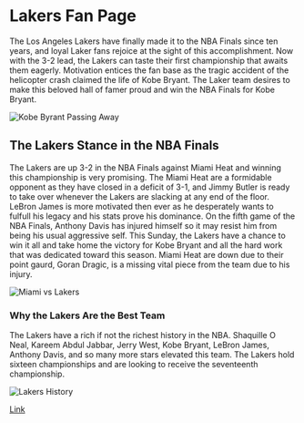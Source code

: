 # Lakers Fan Page #

The Los Angeles Lakers have finally made it to the NBA Finals since ten years, and loyal Laker fans rejoice at the sight of this accomplishment. Now with the 3-2 lead, the Lakers can taste their first championship that awaits them eagerly. Motivation entices the fan base as the tragic accident of the helicopter crash claimed the life of Kobe Bryant. The Laker team desires to make this beloved hall of famer proud and win the NBA Finals for Kobe Bryant.

![Kobe Byrant Passing Away](https://wallpaperaccess.com/full/2396909.jpg)

## The Lakers Stance in the NBA Finals ##

The Lakers are up 3-2 in the NBA Finals against Miami Heat and winning this championship is very promising. The Miami Heat are a formidable opponent as they have closed in a deficit of 3-1, and Jimmy Butler is ready to take over whenever the Lakers are slacking at any end of the floor. LeBron James is more motivated then ever as he desperately wants to fulfull his legacy and his stats prove his dominance. On the fifth game of the NBA Finals, Anthony Davis has injured himself so it may resist him from being his usual aggressive self. This Sunday, the Lakers have a chance to win it all and take home the victory for Kobe Bryant and all the hard work that was dedicated toward this season. Miami Heat are down due to their point gaurd, Goran Dragic, is a missing vital piece from the team due to his injury.

![Miami vs Lakers](https://sportsbookwire.usatoday.com/wp-content/uploads/sites/16/2020/10/USATSI_15003955.jpg?w=1000&h=600&crop=1)

### Why the Lakers Are the Best Team

The Lakers have a rich if not the richest history in the NBA. Shaquille O Neal, Kareem Abdul Jabbar, Jerry West, Kobe Bryant, LeBron James, Anthony Davis, and so many more stars elevated this team. The Lakers hold sixteen championships and are looking to receive the seventeenth championship.

![Lakers History](https://clutchpoints.com/wp-content/uploads/2020/04/lakers-4.jpg)

[Link](https://www.nba.com/lakers/)

